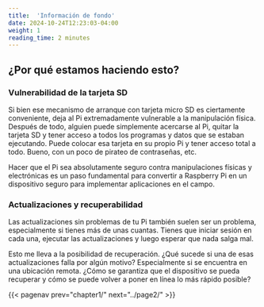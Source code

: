 ```yaml
---
title:  'Información de fondo'
date: 2024-10-24T12:23:03-04:00
weight: 1
reading_time: 2 minutes
---
```


## ¿Por qué estamos haciendo esto?

### Vulnerabilidad de la tarjeta SD

Si bien ese mecanismo de arranque con tarjeta micro SD es ciertamente conveniente, deja al Pi extremadamente vulnerable a la manipulación física. Después de todo, alguien puede simplemente acercarse al Pi, quitar la tarjeta SD y tener acceso a todos los programas y datos que se estaban ejecutando. Puede colocar esa tarjeta en su propio Pi y tener acceso total a todo. Bueno, con un poco de pirateo de contraseñas, etc.

Hacer que el Pi sea absolutamente seguro contra manipulaciones físicas y electrónicas es un paso fundamental para convertir a Raspberry Pi en un dispositivo seguro para implementar aplicaciones en el campo.

### Actualizaciones y recuperabilidad

Las actualizaciones sin problemas de tu Pi también suelen ser un problema, especialmente si tienes más de unas cuantas. Tienes que iniciar sesión en cada una, ejecutar las actualizaciones y luego esperar que nada salga mal.

Esto me lleva a la posibilidad de recuperación. ¿Qué sucede si una de esas actualizaciones falla por algún motivo? Especialmente si se encuentra en una ubicación remota. ¿Cómo se garantiza que el dispositivo se pueda recuperar y cómo se puede volver a poner en línea lo más rápido posible?

{{< pagenav prev="chapter1/" next="../page2/" >}}
